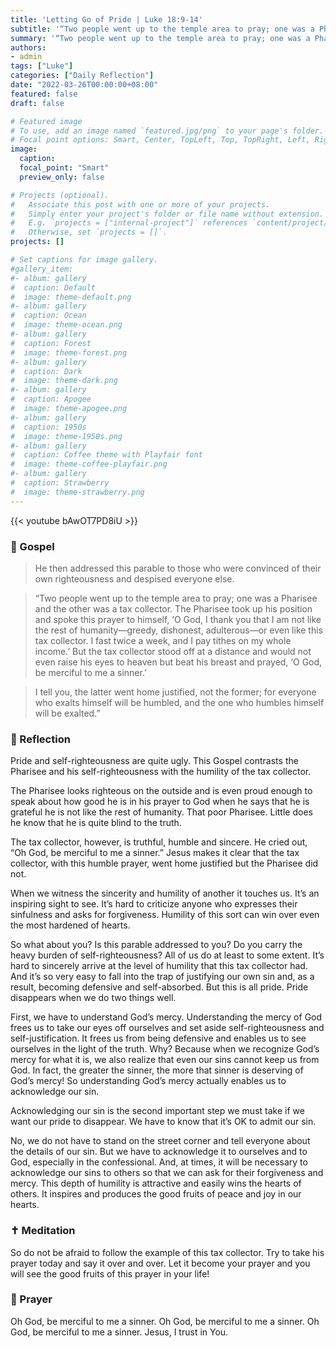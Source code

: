 ```yaml
---
title: 'Letting Go of Pride | Luke 18:9-14'
subtitle: '“Two people went up to the temple area to pray; one was a Pharisee and the other was a tax collector.  The Pharisee took up his position and spoke this prayer to himself, ‘O God, I thank you that I am not like the rest of humanity—greedy, dishonest, adulterous—or even like this tax collector.’”  Luke 18:10–11'
summary: '“Two people went up to the temple area to pray; one was a Pharisee and the other was a tax collector.  The Pharisee took up his position and spoke this prayer to himself, ‘O God, I thank you that I am not like the rest of humanity—greedy, dishonest, adulterous—or even like this tax collector.’”  Luke 18:10–11'
authors:
- admin
tags: ["Luke"]
categories: ["Daily Reflection"]
date: "2022-03-26T00:00:00+08:00"
featured: false
draft: false

# Featured image
# To use, add an image named `featured.jpg/png` to your page's folder.
# Focal point options: Smart, Center, TopLeft, Top, TopRight, Left, Right, BottomLeft, Bottom, BottomRight
image:
  caption:
  focal_point: "Smart"
  preview_only: false

# Projects (optional).
#   Associate this post with one or more of your projects.
#   Simply enter your project's folder or file name without extension.
#   E.g. `projects = ["internal-project"]` references `content/project/deep-learning/index.md`.
#   Otherwise, set `projects = []`.
projects: []

# Set captions for image gallery.
#gallery_item:
#- album: gallery
#  caption: Default
#  image: theme-default.png
#- album: gallery
#  caption: Ocean
#  image: theme-ocean.png
#- album: gallery
#  caption: Forest
#  image: theme-forest.png
#- album: gallery
#  caption: Dark
#  image: theme-dark.png
#- album: gallery
#  caption: Apogee
#  image: theme-apogee.png
#- album: gallery
#  caption: 1950s
#  image: theme-1950s.png
#- album: gallery
#  caption: Coffee theme with Playfair font
#  image: theme-coffee-playfair.png
#- album: gallery
#  caption: Strawberry
#  image: theme-strawberry.png
---
```


{{< youtube bAwOT7PD8iU >}}

### :love_letter: Gospel
> He then addressed this parable to those who were convinced of their own righteousness and despised everyone else.

> “Two people went up to the temple area to pray; one was a Pharisee and the other was a tax collector.  The Pharisee took up his position and spoke this prayer to himself, ‘O God, I thank you that I am not like the rest of humanity—greedy, dishonest, adulterous—or even like this tax collector. I fast twice a week, and I pay tithes on my whole income.’ But the tax collector stood off at a distance and would not even raise his eyes to heaven but beat his breast and prayed, ‘O God, be merciful to me a sinner.’

> I tell you, the latter went home justified, not the former; for everyone who exalts himself will be humbled, and the one who humbles himself will be exalted.”

### :speech_balloon: Reflection
Pride and self-righteousness are quite ugly.  This Gospel contrasts the Pharisee and his self-righteousness with the humility of the tax collector.

The Pharisee looks righteous on the outside and is even proud enough to speak about how good he is in his prayer to God when he says that he is grateful he is not like the rest of humanity.  That poor Pharisee.  Little does he know that he is quite blind to the truth.

The tax collector, however, is truthful, humble and sincere.  He cried out, “Oh God, be merciful to me a sinner.”  Jesus makes it clear that the tax collector, with this humble prayer, went home justified but the Pharisee did not.

When we witness the sincerity and humility of another it touches us.  It’s an inspiring sight to see.  It’s hard to criticize anyone who expresses their sinfulness and asks for forgiveness.  Humility of this sort can win over even the most hardened of hearts.

So what about you?  Is this parable addressed to you?  Do you carry the heavy burden of self-righteousness?  All of us do at least to some extent.  It’s hard to sincerely arrive at the level of humility that this tax collector had.  And it’s so very easy to fall into the trap of justifying our own sin and, as a result, becoming defensive and self-absorbed.  But this is all pride.  Pride disappears when we do two things well.

First, we have to understand God’s mercy.  Understanding the mercy of God frees us to take our eyes off ourselves and set aside self-righteousness and self-justification.  It frees us from being defensive and enables us to see ourselves in the light of the truth.  Why?  Because when we recognize God’s mercy for what it is, we also realize that even our sins cannot keep us from God.  In fact, the greater the sinner, the more that sinner is deserving of God’s mercy!  So understanding God’s mercy actually enables us to acknowledge our sin.

Acknowledging our sin is the second important step we must take if we want our pride to disappear.  We have to know that it’s OK to admit our sin.

No, we do not have to stand on the street corner and tell everyone about the details of our sin.  But we have to acknowledge it to ourselves and to God, especially in the confessional.  And, at times, it will be necessary to acknowledge our sins to others so that we can ask for their forgiveness and mercy.  This depth of humility is attractive and easily wins the hearts of others.  It inspires and produces the good fruits of peace and joy in our hearts.  

### :latin_cross: Meditation
So do not be afraid to follow the example of this tax collector.  Try to take his prayer today and say it over and over.  Let it become your prayer and you will see the good fruits of this prayer in your life!

### :pray: Prayer
Oh God, be merciful to me a sinner. Oh God, be merciful to me a sinner. Oh God, be merciful to me a sinner.  Jesus, I trust in You.
